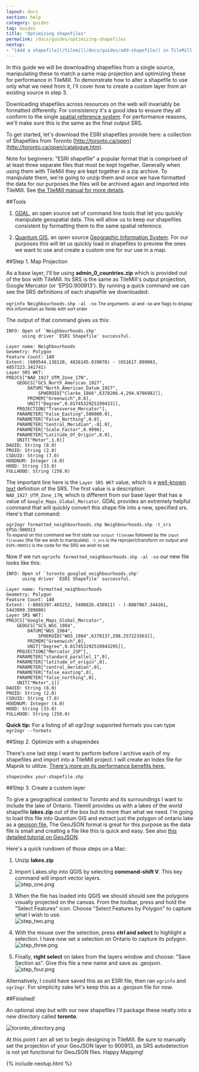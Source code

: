 ```yaml
---
layout: docs
section: help
category: guides
tag: Guides
title: "Optimizing shapefiles"
permalink: /docs/guides/optimizing-shapefiles
nextup:
- "[Add a shapefile](/tilemill/docs/guides/add-shapefile/) in TileMill."
---
```


In this guide we will be downloading shapefiles from a single source, manipulating these to match a same map projection and optimizing these for performance in TileMill. To demonstrate how to alter a shapefile to use only what we need from it, I'll cover how to create a custom layer from an existing source in step 3.

Downloading shapefiles across resources on the web will invariably be formatted differently. For consistency it's a good idea to ensure they all conform to the single [spatial reference system](http://en.wikipedia.org/wiki/Spatial_reference_system). For performance reasons, we'll make sure this is the same as the final output SRS.

To get started, let's download the ESRI shapefiles provide here: a collection of Shapefiles from Toronto [http://toronto.ca/open](http://toronto.ca/open/catalogue.htm).

Note for beginners: "ESRI shapefile" a popular format that is comprised of at least three separate files that must be kept together. Generally when using them with TileMill they are kept together in a zip archive. To manipulate them, we're going to unzip them and once we have formatted the data for our purposes the files will be archived again and imported into TileMill. See [the TileMill manual for more details](http://mapbox.com/tilemill/docs/manual/adding-layers/).
  
##Tools

1. [GDAL](http://gdal.org), an open source set of command line tools that let you quickly manipulate geospatial data. This will allow us to keep our shapefiles consistent by formatting them to the same spatial reference.

2. [Quantum GIS](http://qgis.org), an open source [Geographic Information System](http://en.wikipedia.org/wiki/Geographic_information_system). For our purposes this will let us quickly load in shapefiles to preview the ones we want to use and create a custom one for our use in a map.

##Step 1. Map Projection

As a base layer, I'll be using **admin\_0\_countries.zip** which is provided out of the box with TileMill. Its SRS is the same as TileMill's output projection, Google Mercator (or 'EPSG:900913'). By running a quick command we can see the SRS definitions of each shapefile we downloaded:

`ogrinfo Neighbourhoods.shp -al -so`
<small>The arguments -al and -so are flags to display this information as fields with sort order</small>

The output of that command gives us this:
    
    INFO: Open of `Neighbourhoods.shp'
          using driver `ESRI Shapefile' successful.

    Layer name: Neighbourhoods
    Geometry: Polygon
    Feature Count: 140
    Extent: (609544.138120, 4826145.039078) - (651617.899003, 4857223.341741)
    Layer SRS WKT:
    PROJCS["NAD_1927_UTM_Zone_17N",
        GEOGCS["GCS_North_American_1927",
            DATUM["North_American_Datum_1927",
                SPHEROID["Clarke_1866",6378206.4,294.9786982]],
            PRIMEM["Greenwich",0.0],
            UNIT["Degree",0.0174532925199433]],
        PROJECTION["Transverse_Mercator"],
        PARAMETER["False_Easting",500000.0],
        PARAMETER["False_Northing",0.0],
        PARAMETER["Central_Meridian",-81.0],
        PARAMETER["Scale_Factor",0.9996],
        PARAMETER["Latitude_Of_Origin",0.0],
        UNIT["Meter",1.0]]
    DAUID: String (8.0)
    PRUID: String (2.0)
    CSDUID: String (7.0)
    HOODNUM: Integer (4.0)
    HOOD: String (33.0)
    FULLHOOD: String (250.0)

The important line here is the `Layer SRS WKT` value, which is a [well-known text](http://en.wikipedia.org/wiki/Well-known_text) definition of the SRS. The first value is a description: `NAD_1927_UTM_Zone_17N`, which is different from our base layer that has a value of `Google_Maps_Global_Mercator`. GDAL provides an extremely helpful command that will quickly convert this shape file into a new, specified srs. Here's that command:

  `ogr2ogr formatted_neighbourhoods.shp Neighbourhoods.shp -t_srs EPSG:900913`  
<small>To expand on this command we first state our `output filename` followed by the `input filename` (the file we wish to manipulate). `-t_srs` is the reproject/transform on output and `ESPG:900913` is the code for the SRS we wish to set.</smalL>  
  
Now if we run `ogrinfo formatted_neighbourhoods.shp -al -so` our new file looks like this:

    INFO: Open of `toronto_googled_neighbourhoods.shp'
          using driver `ESRI Shapefile' successful.

    Layer name: formatted_neighbourhoods
    Geometry: Polygon
    Feature Count: 140
    Extent: (-8865397.465252, 5400826.436911) - (-8807067.344161, 5443099.589880)
    Layer SRS WKT:
    PROJCS["Google_Maps_Global_Mercator",
        GEOGCS["GCS_WGS_1984",
            DATUM["WGS_1984",
                SPHEROID["WGS_1984",6378137,298.257223563]],
            PRIMEM["Greenwich",0],
            UNIT["Degree",0.017453292519943295]],
        PROJECTION["Mercator_2SP"],
        PARAMETER["standard_parallel_1",0],
        PARAMETER["latitude_of_origin",0],
        PARAMETER["central_meridian",0],
        PARAMETER["false_easting",0],
        PARAMETER["false_northing",0],
        UNIT["Meter",1]]
    DAUID: String (8.0)
    PRUID: String (2.0)
    CSDUID: String (7.0)
    HOODNUM: Integer (4.0)
    HOOD: String (33.0)
    FULLHOOD: String (250.0)

**Quick tip:** For a listing of all ogr2ogr supported formats you can type `ogr2ogr --formats`

##Step 2. Optimize with a shapeindex

There's one last step I want to perform before I archive each of my shapefiles and import into a TileMill project. I will create an index file for Mapnik to utilize. [There's more on its performance benefits here.](http://developmentseed.org/blog/2011/mar/29/speed-optimizations-tilemill-shapefile-indexes)

    shapeindex your-shapefile.shp

##Step 3. Create a custom layer

To give a geographical context to Toronto and its surroundings I want to include the lake of Ontario. Tilemill provides us with a lakes of the world shapefile __lakes.zip__ out of the box but its more than what we need. I'm going to load this file into Quantum GIS and extract just the polygon of ontario lake as a [geojson file.](http://tilemill.com/pages/manual.html#geojson) The GeoJSON format is great for this purpose as the data file is small and creating a file like this is quick and easy. See also [this detailed tutorial on GeoJSON](http://support.mapbox.com/kb/mapping-101/geojson-for-fast-and-flexible-geodata-creation).

Here's a quick rundown of those steps on a Mac:

1. Unzip **lakes.zip** 
2. Import Lakes.shp into QGIS by selecting **command-shift V**. This key command will import vector layers.  
![step_one.png](/tilemill/assets/pages/optimize-shapefile-1.png)

3. When the file has loaded into QGIS we should should see the polygons visually projected on the canvas. From the toolbar, press and hold the "Select Features" icon. Choose "Select Features by Polygon" to capture what I wish to use.  
![step_two.png](/tilemill/assets/pages/optimize-shapefile-2.png)


4. With the mouse over the selection, press __ctrl and select__ to highlight a selection. I have now set a selection on Ontario to capture its polygon.  
![step_three.png](/tilemill/assets/pages/optimize-shapefile-3.png)

5. Finally, __right select__ on lakes from the layers window and choose: "Save Section as". Give this file a new name and save as .geojson.  
![step_four.png](/tilemill/assets/pages/optimize-shapefile-4.png)

Alternatively, I could have saved this as an ESRI file, then ran `ogrinfo` and `ogr2ogr`. For simplicity sake let's keep this as a .geojson file for now.

##Finished!

An optional step but with our new shapefiles I'll package these neatly into a new directory called __toronto__.

![toronto_directory.png](/tilemill/assets/pages/optimize-shapefile-5.png)

At this point I am all set to begin designing in TileMill. Be sure to manually set the projection of your GeoJSON layer to 900913, as SRS autodetection is not yet functional for GeoJSON files. Happy Mapping!

{% include nextup.html %}